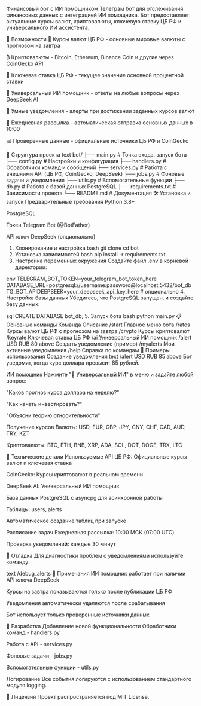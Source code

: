 Финансовый бот с ИИ помощником
Телеграм бот для отслеживания финансовых данных с интеграцией ИИ помощника. Бот предоставляет актуальные курсы валют, криптовалюты, ключевую ставку ЦБ РФ и универсального ИИ ассистента.

🚀 Возможности
💱 Курсы валют ЦБ РФ - основные мировые валюты с прогнозом на завтра

₿ Криптовалюты - Bitcoin, Ethereum, Binance Coin и другие через CoinGecko API

💎 Ключевая ставка ЦБ РФ - текущее значение основной процентной ставки

🤖 Универсальный ИИ помощник - ответы на любые вопросы через DeepSeek AI

🔔 Умные уведомления - алерты при достижении заданных курсов валют

🌅 Ежедневная рассылка - автоматическая отправка основных данных в 10:00

📊 Проверенные данные - официальные источники ЦБ РФ и CoinGecko

📁 Структура проекта
text
bot/
├── main.py              # Точка входа, запуск бота
├── config.py            # Настройки и конфигурация
├── handlers.py          # Обработчики команд и сообщений
├── services.py          # Работа с внешними API (ЦБ РФ, CoinGecko, DeepSeek)
├── jobs.py              # Фоновые задачи и уведомления
├── utils.py             # Вспомогательные функции
├── db.py               # Работа с базой данных PostgreSQL
├── requirements.txt    # Зависимости проекта
└── README.md          # Документация
🛠 Установка и запуск
Предварительные требования
Python 3.8+

PostgreSQL

Токен Telegram Bot (@BotFather)

API ключ DeepSeek (опционально)

1. Клонирование и настройка
bash
git clone <repository-url>
cd bot
2. Установка зависимостей
bash
pip install -r requirements.txt
3. Настройка переменных окружения
Создайте файл .env в корневой директории:

env
TELEGRAM_BOT_TOKEN=your_telegram_bot_token_here
DATABASE_URL=postgresql://username:password@localhost:5432/bot_db
TG_BOT_APIDEEPSEEK=your_deepseek_api_key_here  # опционально
4. Настройка базы данных
Убедитесь, что PostgreSQL запущен, и создайте базу данных:

sql
CREATE DATABASE bot_db;
5. Запуск бота
bash
python main.py
📋 Основные команды
Команда	Описание
/start	Главное меню бота
/rates	Курсы валют ЦБ РФ с прогнозом на завтра
/crypto	Курсы криптовалют
/keyrate	Ключевая ставка ЦБ РФ
/ai	Универсальный ИИ помощник
/alert USD RUB 80 above	Создать уведомление (пример)
/myalerts	Мои активные уведомления
/help	Справка по командам
🎯 Примеры использования
Создание уведомления
text
/alert USD RUB 85 above
Бот уведомит, когда курс доллара превысит 85 рублей.

ИИ помощник
Нажмите "🤖 Универсальный ИИ" в меню и задайте любой вопрос:

"Каков прогноз курса доллара на неделю?"

"Как начать инвестировать?"

"Объясни теорию относительности"

Получение курсов
Валюты: USD, EUR, GBP, JPY, CNY, CHF, CAD, AUD, TRY, KZT

Криптовалюты: BTC, ETH, BNB, XRP, ADA, SOL, DOT, DOGE, TRX, LTC

🔧 Технические детали
Используемые API
ЦБ РФ: Официальные курсы валют и ключевая ставка

CoinGecko: Курсы криптовалют в реальном времени

DeepSeek AI: Универсальный ИИ помощник

База данных
PostgreSQL с asyncpg для асинхронной работы

Таблицы: users, alerts

Автоматическое создание таблиц при запуске

Расписание задач
Ежедневная рассылка: 10:00 МСК (07:00 UTC)

Проверка уведомлений: каждые 30 минут

🐛 Отладка
Для диагностики проблем с уведомлениями используйте команду:

text
/debug_alerts
📝 Примечания
ИИ помощник работает при наличии API ключа DeepSeek

Курсы на завтра показываются только после публикации ЦБ РФ

Уведомления автоматически удаляются после срабатывания

Бот использует только проверенные источники данных

🤝 Разработка
Добавление новой функциональности
Обработчики команд - handlers.py

Работа с API - services.py

Фоновые задачи - jobs.py

Вспомогательные функции - utils.py

Логирование
Все события логируются с использованием стандартного модуля logging.

📄 Лицензия
Проект распространяется под MIT License.
